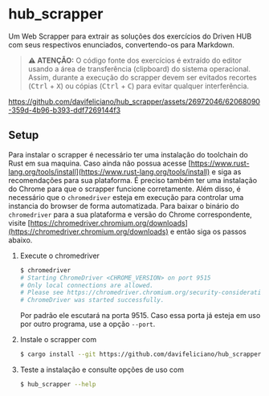 # hub_scrapper

Um Web Scrapper para extrair as soluções dos exercícios do Driven HUB com seus
respectivos enunciados, convertendo-os para Markdown.

> **⚠️ ATENÇÃO:** O código fonte dos exercícios é extraído do editor usando a
> área de transferência (clipboard) do  sistema operacional. Assim, durante a
> execução do scrapper devem ser evitados recortes (<kbd>Ctrl</kbd> +
> <kbd>X</kbd>) ou cópias (<kbd>Ctrl</kbd> + <kbd>C</kbd>) para evitar qualquer
> interferência.

https://github.com/davifeliciano/hub_scrapper/assets/26972046/62068090-359d-4b96-b393-ddf7269144f3

## Setup

Para instalar o scrapper é necessário ter uma instalação do toolchain do Rust em
sua maquina. Caso ainda não possua acesse
[https://www.rust-lang.org/tools/install](https://www.rust-lang.org/tools/install)
e siga as recomendações para sua plataforma.
É preciso também ter uma instalação do Chrome para que o scrapper funcione
corretamente. Além disso, é necessário que o `chromedriver` esteja em execução
para controlar uma instancia do browser de forma automatizada. Para baixar o
binário do `chromedriver` para a sua plataforma e versão do Chrome
correspondente, visite
[https://chromedriver.chromium.org/downloads](https://chromedriver.chromium.org/downloads)
e então siga os passos abaixo.

1. Execute o chromedriver

   ```bash
   $ chromedriver
   # Starting ChromeDriver <CHROME_VERSION> on port 9515
   # Only local connections are allowed.
   # Please see https://chromedriver.chromium.org/security-considerations for suggestions on keeping ChromeDriver safe.
   # ChromeDriver was started successfully.
   ```

   Por padrão ele escutará na porta 9515. Caso essa porta já esteja em uso por
   outro programa, use a opção `--port`.

2. Instale o scrapper com

   ```bash
   $ cargo install --git https://github.com/davifeliciano/hub_scrapper
   ``````

3. Teste a instalação e consulte opções de uso com

   ```bash
   $ hub_scrapper --help
   ```
